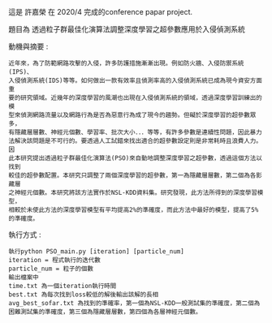 這是 許嘉榮 在 2020/4 完成的conference papar project. 

題目為 透過粒子群最佳化演算法調整深度學習之超參數應用於入侵偵測系統

動機與摘要 :

    近年來，為了防範網路攻擊的入侵，許多防護措施漸漸出現。例如防火牆、入侵防禦系統(IPS)、
    入侵偵測系統(IDS)等等。如何做出一款有效率且偵測率高的入侵偵測系統已成為現今資安方面重
    要的研究領域。近幾年的深度學習的風潮也出現在入侵偵測系統的領域，透過深度學習訓練出的模
    型來偵測網路流量以及網路行為是否為惡意行為成了現今的趨勢。但礙於深度學習的超參數眾多，
    有隱藏層層數、神經元個數、學習率、批次大小．．．等等，有許多參數是連續性問題，因此暴力
    法解決該問題是不可行的。要透過人工試錯來找出適合的超參數設定則是非常耗時且浪費人力。因
    此本研究提出透過粒子群最佳化演算法(PSO)來自動地調整深度學習之超參數，透過這個方法以找到
    較佳的超參數配置。本研究只調整了兩個深度學習的超參數，第一為隱藏層層數，第二個為各影藏層
    之神經元個數。本研究將該方法實作於NSL-KDD資料集。研究發現，此方法所得到的深度學習模型，
    相較於未使此方法的深度學習模型有平均提高2%的準確度，而此方法中最好的模型，提高了5%的準確度。

執行方式 : 

    執行python PSO_main.py [iteration] [particle_num]
    iteration = 程式執行的迭代數
    particle_num = 粒子的個數
    輸出檔案中 
    time.txt 為一個iteration執行時間
    best.txt 為每次找到loss較低的解後輸出該解的長相
    avg_best_sofar.txt 為找到的準確率，第一個為NSL-KDD一般測試集的準確度，第二個為困難測試集的準確度，第三個為隱藏層層數，第四個為各層神經元個數。




